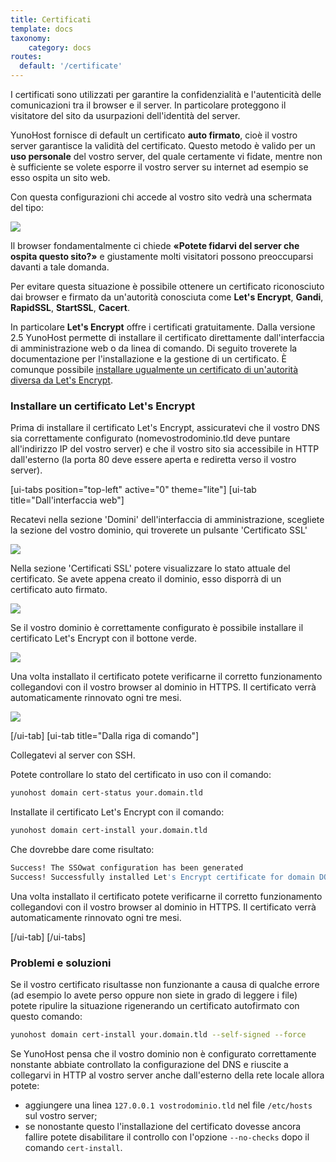 ```yaml
---
title: Certificati
template: docs
taxonomy:
    category: docs
routes:
  default: '/certificate'
---
```


I certificati sono utilizzati per garantire la confidenzialità e l'autenticità delle comunicazioni tra il browser e il server. In particolare proteggono il visitatore del sito da usurpazioni dell'identità del server.

YunoHost fornisce di default un certificato **auto firmato**, cioè il vostro server garantisce la validità del certificato. Questo metodo è valido per un **uso personale** del vostro server, del quale certamente vi fidate, mentre non è sufficiente se volete esporre il vostro server su internet ad esempio se esso ospita un sito web.

Con questa configurazioni chi accede al vostro sito vedrà una schermata del tipo:

![](image://postinstall_error.png)

Il browser fondamentalmente ci chiede **«Potete fidarvi del server che ospita questo sito?»** e giustamente molti visitatori possono preoccuparsi davanti a tale domanda.

Per evitare questa situazione è possibile ottenere un certificato riconosciuto dai browser e firmato da un'autorità conosciuta come **Let's Encrypt**, **Gandi**, **RapidSSL**, **StartSSL**, **Cacert**.

In particolare **Let's Encrypt** offre i certificati gratuitamente. Dalla versione 2.5 YunoHost permette di installare il certificato direttamente dall'interfaccia di amministrazione web o da linea di comando. Di seguito troverete la documentazione per l'installazione e la gestione di un certificato. È comunque possibile [installare ugualmente un certificato di un'autorità diversa da Let's Encrypt](/certificate_custom).

### Installare un certificato Let's Encrypt

Prima di installare il certificato Let's Encrypt, assicuratevi che il vostro DNS
sia correttamente configurato (nomevostrodominio.tld deve puntare all'indirizzo
IP del vostro server) e che il vostro sito sia accessibile in HTTP dall'esterno
(la porta 80 deve essere aperta e rediretta verso il vostro server).

[ui-tabs position="top-left" active="0" theme="lite"]
[ui-tab title="Dall'interfaccia web"]

Recatevi nella sezione 'Domini' dell'interfaccia di amministrazione, scegliete la sezione del vostro dominio, qui troverete un pulsante 'Certificato SSL'

![](image://domain-certificate-button.png)

Nella sezione 'Certificati SSL' potere visualizzare lo stato attuale del
certificato. Se avete appena creato il dominio, esso disporrà di un certificato
auto firmato.

![](image://certificate-before-LE.png)

Se il vostro dominio è correttamente configurato è possibile installare il certificato Let's Encrypt con il bottone verde.

![](image://certificate-after-LE.png)

Una volta installato il certificato potete verificarne il corretto funzionamento collegandovi con il vostro browser al dominio in HTTPS. Il certificato verrà automaticamente rinnovato ogni tre mesi.

![](image://certificate-signed-by-LE.png)

[/ui-tab]
[ui-tab title="Dalla riga di comando"]

Collegatevi al server con SSH.

Potete controllare lo stato del certificato in uso con il comando:

```bash
yunohost domain cert-status your.domain.tld
```

Installate il certificato Let's Encrypt con il comando:

```bash
yunohost domain cert-install your.domain.tld
```

Che dovrebbe dare come risultato:

```bash
Success! The SSOwat configuration has been generated
Success! Successfully installed Let's Encrypt certificate for domain DOMAIN.TLD!
```

Una volta installato il certificato potete verificarne il corretto funzionamento collegandovi con il vostro browser al dominio in HTTPS. Il certificato verrà automaticamente rinnovato ogni tre mesi.

[/ui-tab]
[/ui-tabs]

### Problemi e soluzioni

Se il vostro certificato risultasse non funzionante a causa di qualche errore (ad esempio lo avete perso oppure non siete in grado di leggere i file) potete ripulire la situazione rigenerando un certificato autofirmato con questo comando:

```bash
yunohost domain cert-install your.domain.tld --self-signed --force
```

Se YunoHost pensa che il vostro dominio non è configurato correttamente nonstante abbiate controllato la configurazione del DNS e riuscite a collegarvi in HTTP al vostro server anche dall'esterno della rete locale allora potete:

- aggiungere una linea `127.0.0.1 vostrodominio.tld` nel file `/etc/hosts` sul vostro server;
- se nonostante questo l'installazione del certificato dovesse ancora fallire potete disabilitare il controllo con l'opzione `--no-checks` dopo il comando `cert-install`.
